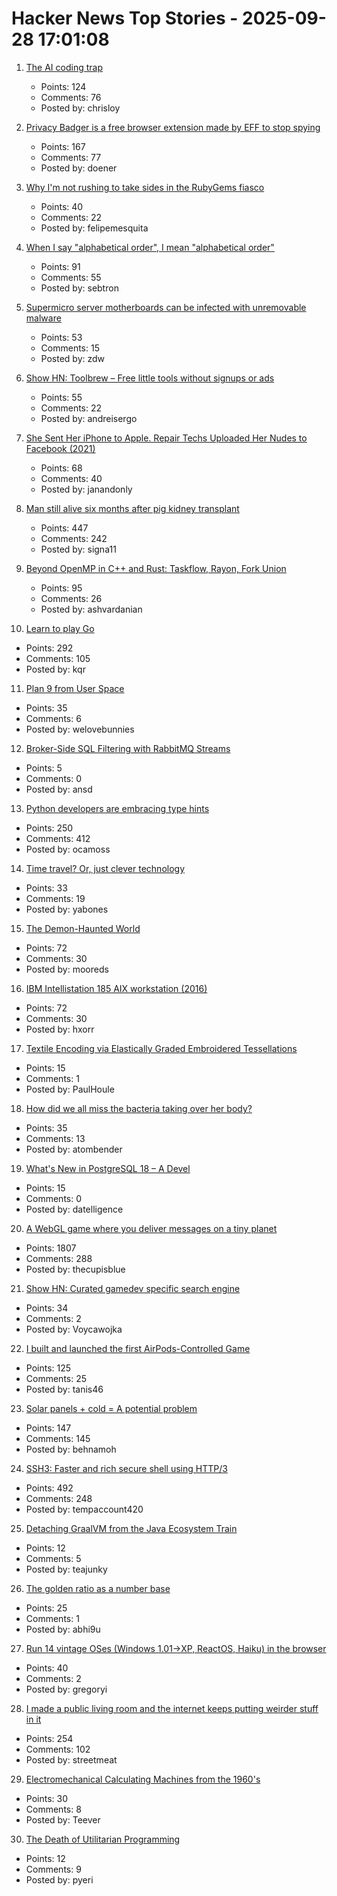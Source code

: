 # Hacker News Top Stories - 2025-09-28 17:01:08

1. [The AI coding trap](https://chrisloy.dev/post/2025/09/28/the-ai-coding-trap)
   - Points: 124
   - Comments: 76
   - Posted by: chrisloy

2. [Privacy Badger is a free browser extension made by EFF to stop spying](https://privacybadger.org/)
   - Points: 167
   - Comments: 77
   - Posted by: doener

3. [Why I'm not rushing to take sides in the RubyGems fiasco](https://justin.searls.co/posts/why-im-not-rushing-to-take-sides-in-the-rubygems-fiasco/)
   - Points: 40
   - Comments: 22
   - Posted by: felipemesquita

4. [When I say "alphabetical order", I mean "alphabetical order"](https://sebastiano.tronto.net/blog/2025-09-28-alphabetic-order/)
   - Points: 91
   - Comments: 55
   - Posted by: sebtron

5. [Supermicro server motherboards can be infected with unremovable malware](https://arstechnica.com/security/2025/09/supermicro-server-motherboards-can-be-infected-with-unremovable-malware/)
   - Points: 53
   - Comments: 15
   - Posted by: zdw

6. [Show HN: Toolbrew – Free little tools without signups or ads](https://toolbrew.co/)
   - Points: 55
   - Comments: 22
   - Posted by: andreisergo

7. [She Sent Her iPhone to Apple. Repair Techs Uploaded Her Nudes to Facebook (2021)](https://www.vice.com/en/article/she-sent-her-iphone-to-apple-repair-techs-uploaded-her-nudes-to-facebook/)
   - Points: 68
   - Comments: 40
   - Posted by: janandonly

8. [Man still alive six months after pig kidney transplant](https://www.nature.com/articles/d41586-025-02851-w)
   - Points: 447
   - Comments: 242
   - Posted by: signa11

9. [Beyond OpenMP in C++ and Rust: Taskflow, Rayon, Fork Union](https://ashvardanian.com/posts/beyond-openmp-in-cpp-rust/)
   - Points: 95
   - Comments: 26
   - Posted by: ashvardanian

10. [Learn to play Go](https://online-go.com/learn-to-play-go)
   - Points: 292
   - Comments: 105
   - Posted by: kqr

11. [Plan 9 from User Space](https://github.com/9fans/plan9port)
   - Points: 35
   - Comments: 6
   - Posted by: welovebunnies

12. [Broker-Side SQL Filtering with RabbitMQ Streams](https://www.rabbitmq.com/blog/2025/09/23/sql-filter-expressions)
   - Points: 5
   - Comments: 0
   - Posted by: ansd

13. [Python developers are embracing type hints](https://pyrefly.org/blog/why-typed-python/)
   - Points: 250
   - Comments: 412
   - Posted by: ocamoss

14. [Time travel? Or, just clever technology](https://www.syncdna.com/blog/time-travel-or-just-clever-tech)
   - Points: 33
   - Comments: 19
   - Posted by: yabones

15. [The Demon-Haunted World](https://en.wikipedia.org/wiki/The_Demon-Haunted_World)
   - Points: 72
   - Comments: 30
   - Posted by: mooreds

16. [IBM Intellistation 185 AIX workstation (2016)](http://www.ibmfiles.com/pages/intellipower185.htm)
   - Points: 72
   - Comments: 30
   - Posted by: hxorr

17. [Textile Encoding via Elastically Graded Embroidered Tessellations](https://advanced.onlinelibrary.wiley.com/doi/10.1002/adma.202500959)
   - Points: 15
   - Comments: 1
   - Posted by: PaulHoule

18. [How did we all miss the bacteria taking over her body?](https://www.theguardian.com/world/2025/sep/28/as-my-daughter-got-sicker-and-sicker-our-quest-for-answers-dragged-on-how-did-we-all-miss-the-bacteria-taking-over-her-body)
   - Points: 35
   - Comments: 13
   - Posted by: atombender

19. [What's New in PostgreSQL 18 – A Devel](https://www.bytebase.com/blog/what-is-new-in-postgres-18-for-developer/)
   - Points: 15
   - Comments: 0
   - Posted by: datelligence

20. [A WebGL game where you deliver messages on a tiny planet](https://messenger.abeto.co/)
   - Points: 1807
   - Comments: 288
   - Posted by: thecupisblue

21. [Show HN: Curated gamedev specific search engine](https://gamedevtorch.com/)
   - Points: 34
   - Comments: 2
   - Posted by: Voycawojka

22. [I built and launched the first AirPods-Controlled Game](https://apps.apple.com/us/app/ridepods-race-with-head/id6752268828)
   - Points: 125
   - Comments: 25
   - Posted by: tanis46

23. [Solar panels + cold = A potential problem](https://www.linspyre.com/ecoholics/temps.html)
   - Points: 147
   - Comments: 145
   - Posted by: behnamoh

24. [SSH3: Faster and rich secure shell using HTTP/3](https://github.com/francoismichel/ssh3)
   - Points: 492
   - Comments: 248
   - Posted by: tempaccount420

25. [Detaching GraalVM from the Java Ecosystem Train](https://blogs.oracle.com/java/post/detaching-graalvm-from-the-java-ecosystem-train)
   - Points: 12
   - Comments: 5
   - Posted by: teajunky

26. [The golden ratio as a number base](https://apieceofthepi.substack.com/p/the-golden-ratio-as-a-number-base)
   - Points: 25
   - Comments: 1
   - Posted by: abhi9u

27. [Run 14 vintage OSes (Windows 1.01→XP, ReactOS, Haiku) in the browser](https://oses.ioblako.com/)
   - Points: 40
   - Comments: 2
   - Posted by: gregoryi

28. [I made a public living room and the internet keeps putting weirder stuff in it](https://www.theroom.lol)
   - Points: 254
   - Comments: 102
   - Posted by: streetmeat

29. [Electromechanical Calculating Machines from the 1960's](https://www.mortati.com/glusker/elecmech/index.htm)
   - Points: 30
   - Comments: 8
   - Posted by: Teever

30. [The Death of Utilitarian Programming](undefined)
   - Points: 12
   - Comments: 9
   - Posted by: pyeri

